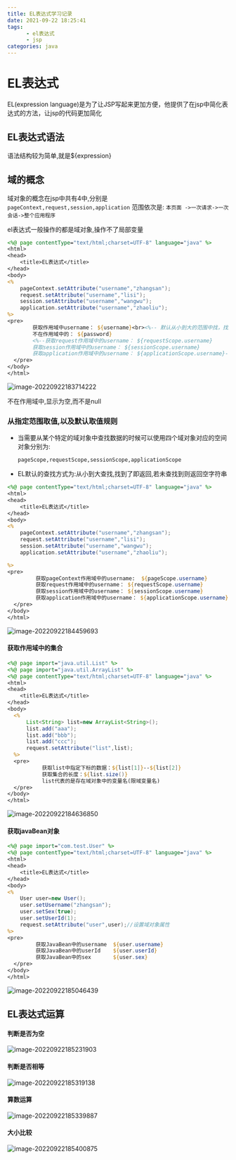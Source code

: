 ```yaml
---
title: EL表达式学习记录
date: 2021-09-22 18:25:41
tags:
      - el表达式
      - jsp
categories: java
---
```


# EL表达式

EL(expression language)是为了让JSP写起来更加方便，他提供了在jsp中简化表达式的方法，让jsp的代码更加简化

## EL表达式语法

语法结构较为简单,就是${expression}

## 域的概念

域对象的概念在jsp中共有4中,分别是`pageContext,request,session,application`  范围依次是: `本页面 ->一次请求->一次会话->整个应用程序`

el表达式一般操作的都是域对象,操作不了局部变量

```jsp
<%@ page contentType="text/html;charset=UTF-8" language="java" %>
<html>
<head>
    <title>EL表达式</title>
</head>
<body>
<%
    pageContext.setAttribute("username","zhangsan");
    request.setAttribute("username","lisi");
    session.setAttribute("username","wangwu");
    application.setAttribute("username","zhaoliu");
%>
<pre>
        获取作用域中username： ${username}<br><%-- 默认从小到大的范围中找，找到的第一个返回 --%>
        不在作用域中的： ${password}
        <%--获取request作用域中的username： ${requestScope.username}
        获取session作用域中的username： ${sessionScope.username}
        获取application作用域中的username： ${applicationScope.username}--%>
  </pre>
</body>
</html>
```

![image-20220922183714222](https://blue-satchel.oss-cn-chengdu.aliyuncs.com/img/image-20220922183714222.png)

不在作用域中,显示为空,而不是null

### 从指定范围取值,以及默认取值规则

- 当需要从某个特定的域对象中查找数据的时候可以使用四个域对象对应的空间对象分别为:

  `pageScope,requestScope,sessionScope,applicationScope`

- EL默认的查找方式为:从小到大查找,找到了即返回,若未查找到则返回空字符串

```jsp
<%@ page contentType="text/html;charset=UTF-8" language="java" %>
<html>
<head>
    <title>EL表达式</title>
</head>
<body>
<%
    pageContext.setAttribute("username","zhangsan");
    request.setAttribute("username","lisi");
    session.setAttribute("username","wangwu");
    application.setAttribute("username","zhaoliu");

%>
<pre>
         获取pageContext作用域中的username:  ${pageScope.username}
         获取request作用域中的username： ${requestScope.username}
         获取session作用域中的username： ${sessionScope.username}
         获取application作用域中的username： ${applicationScope.username}
  </pre>
</body>
</html>
```

![image-20220922184459693](https://blue-satchel.oss-cn-chengdu.aliyuncs.com/img/image-20220922184459693.png)



#### 获取作用域中的集合

```jsp
<%@ page import="java.util.List" %>
<%@ page import="java.util.ArrayList" %>
<%@ page contentType="text/html;charset=UTF-8" language="java" %>
<html>
<head>
    <title>EL表达式</title>
</head>
<body>
  <%
      List<String> list=new ArrayList<String>();
      list.add("aaa");
      list.add("bbb");
      list.add("ccc");
      request.setAttribute("list",list);
  %>
  <pre>
           获取list中指定下标的数据：${list[1]}--${list[2]}
           获取集合的长度：${list.size()}
           list代表的是存在域对象中的变量名(限域变量名)
  </pre>
</body>
</html>
```

![image-20220922184636850](https://blue-satchel.oss-cn-chengdu.aliyuncs.com/img/image-20220922184636850.png)

#### 获取javaBean对象

```jsp
<%@ page import="com.test.User" %>
<%@ page contentType="text/html;charset=UTF-8" language="java" %>
<html>
<head>
    <title>EL表达式</title>
</head>
<body>
<%
    User user=new User();
    user.setUsername("zhangsan");
    user.setSex(true);
    user.setUserId(1);
    request.setAttribute("user",user);//设置域对象属性
%>
<pre>
         获取JavaBean中的username  ${user.username}
         获取JavaBean中的userId    ${user.userId}
         获取JavaBean中的sex       ${user.sex}
  </pre>
</body>
</html>
```

![image-20220922185046439](https://blue-satchel.oss-cn-chengdu.aliyuncs.com/img/image-20220922185046439.png)

## EL表达式运算

#### 判断是否为空

![image-20220922185231903](https://blue-satchel.oss-cn-chengdu.aliyuncs.com/img/image-20220922185231903.png)

#### 判断是否相等

![image-20220922185319138](https://blue-satchel.oss-cn-chengdu.aliyuncs.com/img/image-20220922185319138.png)

#### 算数运算

![image-20220922185339887](https://blue-satchel.oss-cn-chengdu.aliyuncs.com/img/image-20220922185339887.png)

#### 大小比较

![image-20220922185400875](https://blue-satchel.oss-cn-chengdu.aliyuncs.com/img/image-20220922185400875.png)

